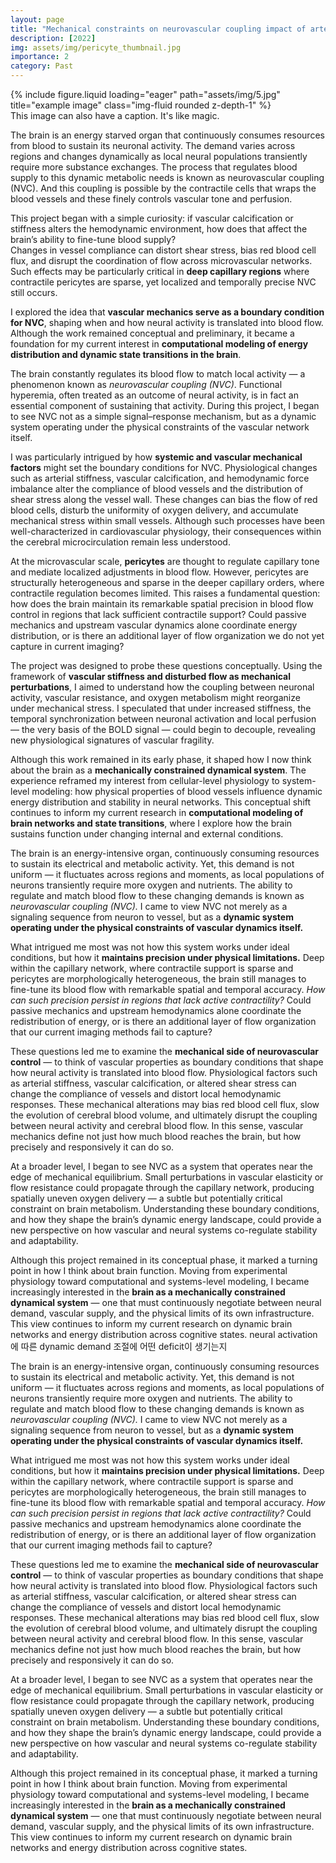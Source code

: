 ```yaml
---
layout: page
title: "Mechanical constraints on neurovascular coupling impact of arterial stiffness on functional hyperemia and microvascular flow regulation"
description: [2022]
img: assets/img/pericyte_thumbnail.jpg
importance: 2
category: Past
---
```


<div class="row">
    <div class="col-sm mt-3 mt-md-0">
        {% include figure.liquid loading="eager" path="assets/img/5.jpg" title="example image" class="img-fluid rounded z-depth-1" %}
    </div>
</div>
<div class="caption">
    This image can also have a caption. It's like magic.
</div>

The brain is an energy starved organ that continuously consumes resources from blood to sustain its neuronal activity. The demand varies across regions and changes dynamically as local neural populations transiently require more substance exchanges. The process that regulates blood supply to this dynamic metabolic needs is known as neurovascular coupling (NVC). And this coupling is possible by the contractile cells that wraps the blood vessels and these finely controls vascular tone and perfusion.


This project began with a simple curiosity: if vascular calcification or stiffness alters the hemodynamic environment, how does that affect the brain’s ability to fine-tune blood supply?  
Changes in vessel compliance can distort shear stress, bias red blood cell flux, and disrupt the coordination of flow across microvascular networks.  
Such effects may be particularly critical in **deep capillary regions** where contractile pericytes are sparse, yet localized and temporally precise NVC still occurs.

I explored the idea that **vascular mechanics serve as a boundary condition for NVC**, shaping when and how neural activity is translated into blood flow.  
Although the work remained conceptual and preliminary, it became a foundation for my current interest in **computational modeling of energy distribution and dynamic state transitions in the brain**.



The brain constantly regulates its blood flow to match local activity — a phenomenon known as *neurovascular coupling (NVC)*. Functional hyperemia, often treated as an outcome of neural activity, is in fact an essential component of sustaining that activity. During this project, I began to see NVC not as a simple signal–response mechanism, but as a dynamic system operating under the physical constraints of the vascular network itself.

I was particularly intrigued by how **systemic and vascular mechanical factors** might set the boundary conditions for NVC. Physiological changes such as arterial stiffness, vascular calcification, and hemodynamic force imbalance alter the compliance of blood vessels and the distribution of shear stress along the vessel wall. These changes can bias the flow of red blood cells, disturb the uniformity of oxygen delivery, and accumulate mechanical stress within small vessels. Although such processes have been well-characterized in cardiovascular physiology, their consequences within the cerebral microcirculation remain less understood.

At the microvascular scale, **pericytes** are thought to regulate capillary tone and mediate localized adjustments in blood flow. However, pericytes are structurally heterogeneous and sparse in the deeper capillary orders, where contractile regulation becomes limited. This raises a fundamental question: how does the brain maintain its remarkable spatial precision in blood flow control in regions that lack sufficient contractile support? Could passive mechanics and upstream vascular dynamics alone coordinate energy distribution, or is there an additional layer of flow organization we do not yet capture in current imaging?

The project was designed to probe these questions conceptually. Using the framework of **vascular stiffness and disturbed flow as mechanical perturbations**, I aimed to understand how the coupling between neuronal activity, vascular resistance, and oxygen metabolism might reorganize under mechanical stress. I speculated that under increased stiffness, the temporal synchronization between neuronal activation and local perfusion — the very basis of the BOLD signal — could begin to decouple, revealing new physiological signatures of vascular fragility.

Although this work remained in its early phase, it shaped how I now think about the brain as a **mechanically constrained dynamical system**. The experience reframed my interest from cellular-level physiology to system-level modeling: how physical properties of blood vessels influence dynamic energy distribution and stability in neural networks. This conceptual shift continues to inform my current research in **computational modeling of brain networks and state transitions**, where I explore how the brain sustains function under changing internal and external conditions.

The brain is an energy-intensive organ, continuously consuming resources to sustain its electrical and metabolic activity. Yet, this demand is not uniform — it fluctuates across regions and moments, as local populations of neurons transiently require more oxygen and nutrients. The ability to regulate and match blood flow to these changing demands is known as *neurovascular coupling (NVC).* I came to view NVC not merely as a signaling sequence from neuron to vessel, but as a **dynamic system operating under the physical constraints of vascular dynamics itself.**

What intrigued me most was not how this system works under ideal conditions, but how it **maintains precision under physical limitations.** Deep within the capillary network, where contractile support is sparse and pericytes are morphologically heterogeneous, the brain still manages to fine-tune its blood flow with remarkable spatial and temporal accuracy. *How can such precision persist in regions that lack active contractility?* Could passive mechanics and upstream hemodynamics alone coordinate the redistribution of energy, or is there an additional layer of flow organization that our current imaging methods fail to capture?

These questions led me to examine the **mechanical side of neurovascular control** — to think of vascular properties as boundary conditions that shape how neural activity is translated into blood flow. Physiological factors such as arterial stiffness, vascular calcification, or altered shear stress can change the compliance of vessels and distort local hemodynamic responses. These mechanical alterations may bias red blood cell flux, slow the evolution of cerebral blood volume, and ultimately disrupt the coupling between neural activity and cerebral blood flow. In this sense, vascular mechanics define not just how much blood reaches the brain, but how precisely and responsively it can do so.

At a broader level, I began to see NVC as a system that operates near the edge of mechanical equilibrium. Small perturbations in vascular elasticity or flow resistance could propagate through the capillary network, producing spatially uneven oxygen delivery — a subtle but potentially critical constraint on brain metabolism. Understanding these boundary conditions, and how they shape the brain’s dynamic energy landscape, could provide a new perspective on how vascular and neural systems co-regulate stability and adaptability.

Although this project remained in its conceptual phase, it marked a turning point in how I think about brain function. Moving from experimental physiology toward computational and systems-level modeling, I became increasingly interested in the **brain as a mechanically constrained dynamical system** — one that must continuously negotiate between neural demand, vascular supply, and the physical limits of its own infrastructure. This view continues to inform my current research on dynamic brain networks and energy distribution across cognitive states.
neural activation에 따른 dynamic demand 조절에 어떤 deficit이 생기는지




The brain is an energy-intensive organ, continuously consuming resources to sustain its electrical and metabolic activity. Yet, this demand is not uniform — it fluctuates across regions and moments, as local populations of neurons transiently require more oxygen and nutrients. The ability to regulate and match blood flow to these changing demands is known as *neurovascular coupling (NVC).* I came to view NVC not merely as a signaling sequence from neuron to vessel, but as a **dynamic system operating under the physical constraints of vascular dynamics itself.**

What intrigued me most was not how this system works under ideal conditions, but how it **maintains precision under physical limitations.** Deep within the capillary network, where contractile support is sparse and pericytes are morphologically heterogeneous, the brain still manages to fine-tune its blood flow with remarkable spatial and temporal accuracy. *How can such precision persist in regions that lack active contractility?* Could passive mechanics and upstream hemodynamics alone coordinate the redistribution of energy, or is there an additional layer of flow organization that our current imaging methods fail to capture?

These questions led me to examine the **mechanical side of neurovascular control** — to think of vascular properties as boundary conditions that shape how neural activity is translated into blood flow. Physiological factors such as arterial stiffness, vascular calcification, or altered shear stress can change the compliance of vessels and distort local hemodynamic responses. These mechanical alterations may bias red blood cell flux, slow the evolution of cerebral blood volume, and ultimately disrupt the coupling between neural activity and cerebral blood flow. In this sense, vascular mechanics define not just how much blood reaches the brain, but how precisely and responsively it can do so.

At a broader level, I began to see NVC as a system that operates near the edge of mechanical equilibrium. Small perturbations in vascular elasticity or flow resistance could propagate through the capillary network, producing spatially uneven oxygen delivery — a subtle but potentially critical constraint on brain metabolism. Understanding these boundary conditions, and how they shape the brain’s dynamic energy landscape, could provide a new perspective on how vascular and neural systems co-regulate stability and adaptability.

Although this project remained in its conceptual phase, it marked a turning point in how I think about brain function. Moving from experimental physiology toward computational and systems-level modeling, I became increasingly interested in the **brain as a mechanically constrained dynamical system** — one that must continuously negotiate between neural demand, vascular supply, and the physical limits of its own infrastructure. This view continues to inform my current research on dynamic brain networks and energy distribution across cognitive states.

